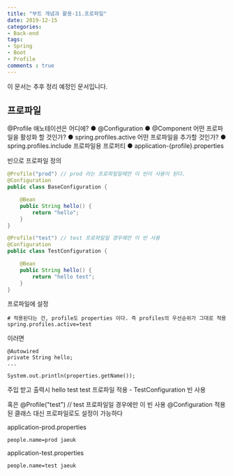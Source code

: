 ```yaml
---
title: "부트 개념과 활용-11.프로파일"
date: 2019-12-15
categories:
- Back-end
tags:
- Spring 
- Boot
- Profile
comments : true
---
```


이 문서는 추후 정리 예정인 문서입니다.

## 프로파일


@Profile 애노테이션은 어디에?
● @Configuration
● @Component
어떤 프로파일을 활성화 할 것인가?
● spring.profiles.active
어떤 프로파일을 추가할 것인가?
● spring.profiles.include
프로파일용 프로퍼티
● application-{profile}.properties


빈으로 프로파일 정의

~~~java
@Profile("prod") // prod 라는 프로파일일때만 이 빈이 사용이 된다.
@Configuration
public class BaseConfiguration {

    @Bean
    public String hello() {
        return "hello";
    }
}
~~~

~~~java
@Profile("test") // test 프로파일일 경우에만 이 빈 사용
@Configuration
public class TestConfiguration {

    @Bean
    public String hello() {
        return "hello test";
    }
}
~~~

프로파일에 설정
~~~
# 적용된다는 건, profile도 properties 이다. 즉 profiles의 우선순위가 그대로 적용
spring.profiles.active=test
~~~

이러면 
~~~
@Autowired
private String hello;
...

System.out.println(properties.getName());
~~~
주입 받고 출력시 hello test
test 프로파일 적용 - TestConfiguration 빈 사용


혹은
@Profile("test") // test 프로파일일 경우에만 이 빈 사용
@Configuration
적용된
클래스 대신 프로파일로도 설정이 가능하다
    
application-prod.properties
~~~
people.name=prod jaeuk
~~~
application-test.properties
~~~
people.name=test jaeuk
~~~





